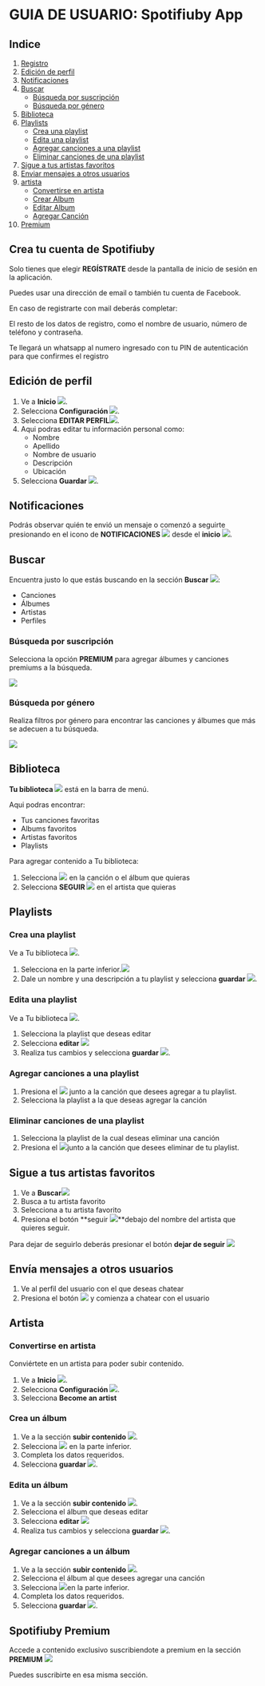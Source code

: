 ﻿# GUIA DE USUARIO: Spotifiuby App

## Indice
1. [Registro](#registrarse)
2. [Edición de perfil](#editarpefil)
3. [Notificaciones](#notificaciones)
4. [Buscar](#buscar)
   - [Búsqueda por suscripción](#buscarsusc)
   - [Búsqueda por género](#buscargen)
5. [Biblioteca](#biblioteca)
6. [Playlists](#playlists)
   - [Crea una playlist](#crearplay)
   - [Edita una playlist](#editarplay)
   - [Agregar canciones a una playlist](#agregarplay)
   - [Eliminar canciones de una playlist](#eliminarplay)
7. [Sigue a tus artistas favoritos](#seguirartista)
8. [Enviar mensajes a otros usuarios](#mensaje)
9. [artista](#artista)
   - [Convertirse en artista](#beartist)
   - [Crear Album](#crearalbum)
   - [Editar Album](#editaralbum)
   - [Agregar Canción](#agregarcancionalbum)
10. [Premium](#premium)


## Crea tu cuenta de Spotifiuby <a name="registrarse"></a>

Solo tienes que elegir **REGÍSTRATE** desde la pantalla de inicio de sesión en la aplicación.

Puedes usar una dirección de email o también tu cuenta de Facebook.

En caso de registrarte con mail deberás completar:

El resto de los datos de registro, como el nombre de usuario, número de teléfono y contraseña.

Te llegará un whatsapp al numero ingresado con tu PIN de autenticación para que confirmes el registro

## Edición de perfil <a name="editarpefil"></a>

1. Ve a **Inicio ![](./images/Aspose.Words.940ed585-7c5b-4857-b898-2ecd1a7ca34a.001.png)**.
1. Selecciona **Configuración ![](./images/Aspose.Words.940ed585-7c5b-4857-b898-2ecd1a7ca34a.002.png)**.
1. Selecciona **EDITAR PERFIL![](./images/Aspose.Words.940ed585-7c5b-4857-b898-2ecd1a7ca34a.003.png)**.
1. Aqui podras editar tu información personal como:
   - Nombre
   - Apellido
   - Nombre de usuario
   - Descripción
   - Ubicación
1. Selecciona **Guardar ![](./images/Aspose.Words.940ed585-7c5b-4857-b898-2ecd1a7ca34a.004.png)**.

## Notificaciones <a name="notificaciones"></a>

Podrás observar quién te envió un mensaje o comenzó a seguirte presionando en el icono de **NOTIFICACIONES ![](./images/Aspose.Words.940ed585-7c5b-4857-b898-2ecd1a7ca34a.005.png)** desde el **inicio ![](./images/Aspose.Words.940ed585-7c5b-4857-b898-2ecd1a7ca34a.001.png)**.

## Buscar <a name="buscar"></a>

Encuentra justo lo que estás buscando en la sección **Buscar ![](./images/Aspose.Words.940ed585-7c5b-4857-b898-2ecd1a7ca34a.006.png)**:

- Canciones
- Álbumes
- Artistas
- Perfiles

### Búsqueda por suscripción <a name="buscarsusc"></a>

Selecciona la opción **PREMIUM** para agregar álbumes y canciones premiums a la búsqueda.

![](./images/Aspose.Words.940ed585-7c5b-4857-b898-2ecd1a7ca34a.007.png)

### Búsqueda  por género <a name="buscargen"></a>

Realiza filtros por género para encontrar las canciones y álbumes que más se adecuen a tu búsqueda.

![](./images/Aspose.Words.940ed585-7c5b-4857-b898-2ecd1a7ca34a.008.png)

## Biblioteca <a name="biblioteca"></a>

**Tu biblioteca ![](./images/Aspose.Words.940ed585-7c5b-4857-b898-2ecd1a7ca34a.009.png)** está en la barra de menú.

Aqui podras encontrar:

- Tus canciones favoritas
- Albums favoritos
- Artistas favoritos
- Playlists

Para agregar contenido a Tu biblioteca:

1. Selecciona ![](./images/Aspose.Words.940ed585-7c5b-4857-b898-2ecd1a7ca34a.010.png) en la canción o el álbum que quieras
1. Selecciona **SEGUIR ![](./images/Aspose.Words.940ed585-7c5b-4857-b898-2ecd1a7ca34a.011.png)** en el artista que quieras

## Playlists <a name="playlists"></a>

### Crea una playlist <a name="crearplay"></a>

Ve a Tu biblioteca ![](./images/Aspose.Words.940ed585-7c5b-4857-b898-2ecd1a7ca34a.012.png).

1. Selecciona en la parte inferior.![](./images/Aspose.Words.940ed585-7c5b-4857-b898-2ecd1a7ca34a.013.png)
1. Dale un nombre y una descripción a tu playlist y selecciona **guardar ![](./images/Aspose.Words.940ed585-7c5b-4857-b898-2ecd1a7ca34a.004.png)**.

### Edita una playlist <a name="editarplay"></a>

Ve a Tu biblioteca ![](./images/Aspose.Words.940ed585-7c5b-4857-b898-2ecd1a7ca34a.012.png).

1. Selecciona la playlist que deseas editar
1. Selecciona **editar ![](./images/Aspose.Words.940ed585-7c5b-4857-b898-2ecd1a7ca34a.014.png)**
1. Realiza tus cambios y selecciona **guardar ![](./images/Aspose.Words.940ed585-7c5b-4857-b898-2ecd1a7ca34a.004.png)**.

### Agregar canciones a una playlist <a name="agregarplay"></a>

1. Presiona el ![](./images/Aspose.Words.940ed585-7c5b-4857-b898-2ecd1a7ca34a.015.png) junto a la canción que desees agregar a tu playlist.
1. Selecciona la playlist a la que deseas agregar la canción

### Eliminar canciones de una playlist <a name="eliminarplay"></a>

1. Selecciona la playlist de la cual deseas eliminar una canción
1. Presiona el ![](./images/Aspose.Words.940ed585-7c5b-4857-b898-2ecd1a7ca34a.016.png)junto a la canción que desees eliminar de tu playlist.

## Sigue a tus artistas favoritos <a name="seguirartista"></a>

1. Ve a **Buscar![](./images/Aspose.Words.940ed585-7c5b-4857-b898-2ecd1a7ca34a.006.png)**
1. Busca a tu artista favorito
1. Selecciona a tu artista favorito
1. Presiona el botón **seguir ![](Aspose.Words.940ed585-7c5b-4857-b898-2ecd1a7ca34a.011.png)**debajo del nombre del artista que quieres seguir.

Para dejar de seguirlo deberás presionar el botón **dejar de seguir ![](Aspose.Words.940ed585-7c5b-4857-b898-2ecd1a7ca34a.017.png)**

## Envía mensajes a otros usuarios <a name="mensaje"></a>

1. Ve al perfil del usuario con el que deseas chatear
1. Presiona el botón ![](./images/Aspose.Words.940ed585-7c5b-4857-b898-2ecd1a7ca34a.018.png) y comienza a chatear con el usuario

## Artista <a name="artista"></a>

### Convertirse en artista <a name="beartist"></a>

Conviértete en un artista para poder subir contenido.

1. Ve a **Inicio ![](./images/Aspose.Words.940ed585-7c5b-4857-b898-2ecd1a7ca34a.001.png)**.
1. Selecciona **Configuración ![](./images/Aspose.Words.940ed585-7c5b-4857-b898-2ecd1a7ca34a.002.png)**.
1. Selecciona **Become an artist**

### Crea un álbum <a name="crearalbum"></a>

1. Ve a la sección **subir contenido ![](./images/Aspose.Words.940ed585-7c5b-4857-b898-2ecd1a7ca34a.019.png)**.
1. Selecciona ![](./images/Aspose.Words.940ed585-7c5b-4857-b898-2ecd1a7ca34a.020.png) en la parte inferior.
1. Completa los datos requeridos.
1. Selecciona **guardar ![](./images/Aspose.Words.940ed585-7c5b-4857-b898-2ecd1a7ca34a.004.png)**.

### Edita un álbum <a name="editaralbum"></a>

1. Ve a la sección **subir contenido ![](./images/Aspose.Words.940ed585-7c5b-4857-b898-2ecd1a7ca34a.019.png)**.
1. Selecciona el álbum que deseas editar
1. Selecciona **editar ![](./images/Aspose.Words.940ed585-7c5b-4857-b898-2ecd1a7ca34a.014.png)**
1. Realiza tus cambios y selecciona **guardar ![](./images/Aspose.Words.940ed585-7c5b-4857-b898-2ecd1a7ca34a.004.png)**.

### Agregar canciones a un álbum <a name="agregarcancionalbum"></a>

1. Ve a la sección **subir contenido ![](./images/Aspose.Words.940ed585-7c5b-4857-b898-2ecd1a7ca34a.019.png)**.
1. Selecciona el álbum al que desees agregar una canción
1. Selecciona ![](./images/Aspose.Words.940ed585-7c5b-4857-b898-2ecd1a7ca34a.022.png)en la parte inferior.
1. Completa los datos requeridos.
1. Selecciona **guardar ![](./images/Aspose.Words.940ed585-7c5b-4857-b898-2ecd1a7ca34a.004.png)**.


## Spotifiuby Premium <a name="premium"></a>

Accede a contenido exclusivo suscribiendote a premium en la sección **PREMIUM** ![](./images/Aspose.Words.940ed585-7c5b-4857-b898-2ecd1a7ca34a.024.png)



Puedes suscribirte en esa misma sección.
